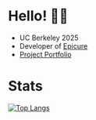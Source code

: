 # Hello! 👋🏼
* UC Berkeley 2025
* Developer of [Epicure](https://bit.ly/epicuregame)
* [Project Portfolio](https://noah-ku.github.io/portfolio/)

# Stats
[![Top Langs](https://github-readme-stats-two-kappa-20.vercel.app/api/top-langs/?username=noah-ku&count_private=true&exclude_repo=verserush,tjc-notify&hide=shaderlab,hlsl,objective-c%2B%2B)](https://github.com/noah-ku/github-readme-stats)
